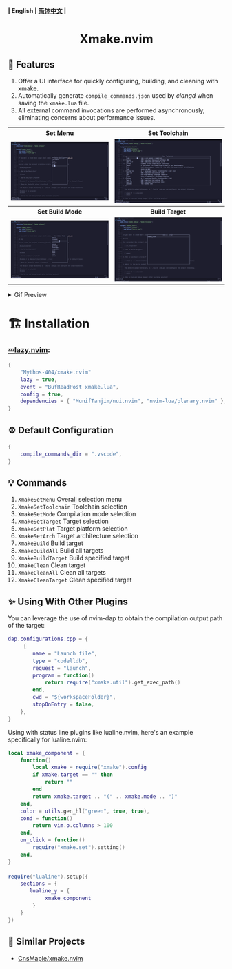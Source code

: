 **| English | [简体中文](README_zh.md) |**

<h1 align="center">
    Xmake.nvim
</h1>

## 🎐 Features

1. Offer a UI interface for quickly configuring, building, and cleaning with xmake.
2. Automatically generate `compile_commands.json` used by _clangd_ when saving the `xmake.lua` file.
3. All external command invocations are performed asynchronously, eliminating concerns about performance issues.

<table>
  <tr>
    <th>Set Menu</th>
    <th>Set Toolchain</th>
  </tr>
  <tr>
    <td>
      <img src="./assets/XmakeSetMenu.png" />
    </td>
    <td>
      <img src="./assets/XmakeSetToolchain.png" />
    </td>
  </tr>
  <tr>
    <th>Set Build Mode</th>
    <th>Build Target</th>
  </tr>
  <tr>
    <td>
      <img src="./assets/XmakeSetMode.png" />
    </td>
    <td>
      <img src="./assets/XmakeBuildTarget.png" />
    </td>
  </tr>
</table>

<details> <summary>Gif Preview</summary>

![XmakePreviewGif](./assets/XmakePreview.gif)

</details>

# 🏗 Installation

### [💤lazy.nvim](https://github.com/folke/lazy.nvim):

```lua
{
    "Mythos-404/xmake.nvim"
    lazy = true,
    event = "BufReadPost xmake.lua",
    config = true,
    dependencies = { "MunifTanjim/nui.nvim", "nvim-lua/plenary.nvim" },
}
```

## ⚙️ Default Configuration

```lua
{
    compile_commands_dir = ".vscode",
}
```

## 💡 Commands

1. `XmakeSetMenu` Overall selection menu
2. `XmakeSetToolchain` Toolchain selection
3. `XmakeSetMode` Compilation mode selection
4. `XmakeSetTarget` Target selection
5. `XmakeSetPlat` Target platform selection
6. `XmakeSetArch` Target architecture selection
7. `XmakeBuild` Build target
8. `XmakeBuildAll` Build all targets
9. `XmakeBuildTarget` Build specified target
10. `XmakeClean` Clean target
11. `XmakeCleanAll` Clean all targets
12. `XmakeCleanTarget` Clean specified target

## ✨ Using With Other Plugins

You can leverage the use of nvim-dap to obtain the compilation output path of the target:

```lua
dap.configurations.cpp = {
     {
        name = "Launch file",
        type = "codelldb",
        request = "launch",
        program = function()
            return require("xmake.util").get_exec_path()
        end,
        cwd = "${workspaceFolder}",
        stopOnEntry = false,
    },
}
```

Using with status line plugins like lualine.nvim, here's an example specifically for lualine.nvim:

```lua
local xmake_component = {
    function()
        local xmake = require("xmake").config
        if xmake.target == "" then
            return ""
        end
        return xmake.target .. "(" .. xmake.mode .. ")"
    end,
    color = utils.gen_hl("green", true, true),
    cond = function()
        return vim.o.columns > 100
    end,
    on_click = function()
        require("xmake.set").setting()
    end,
}

require("lualine").setup({
    sections = {
       lualine_y = {
            xmake_component
        }
    }
})
```

## 🎉 Similar Projects

- [CnsMaple/xmake.nvim](https://github.com/CnsMaple/xmake.nvim)
